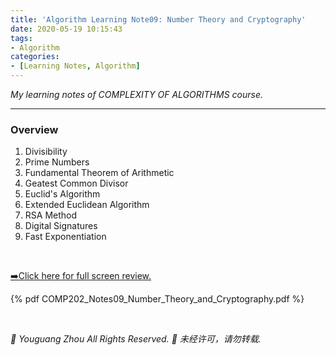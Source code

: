 ```yaml
---
title: 'Algorithm Learning Note09: Number Theory and Cryptography'
date: 2020-05-19 10:15:43
tags:
- Algorithm
categories:
- [Learning Notes, Algorithm]
---
```


*My learning notes of COMPLEXITY OF ALGORITHMS course.*

----------------------------------------

### **Overview**
1. Divisibility
2. Prime Numbers
3. Fundamental Theorem of Arithmetic
4. Geatest Common Divisor
5. Euclid's Algorithm
6. Extended Euclidean Algorithm
7. RSA Method
8. Digital Signatures
9. Fast Exponentiation

<!-- more -->

<br>

<a href="COMP202_Notes09_Number_Theory_and_Cryptography.pdf">➡️Click here for full screen review.</a>

{% pdf COMP202_Notes09_Number_Theory_and_Cryptography.pdf %}

<br>

*🚫 Youguang Zhou All Rights Reserved.*
*🚫 未经许可，请勿转载.*